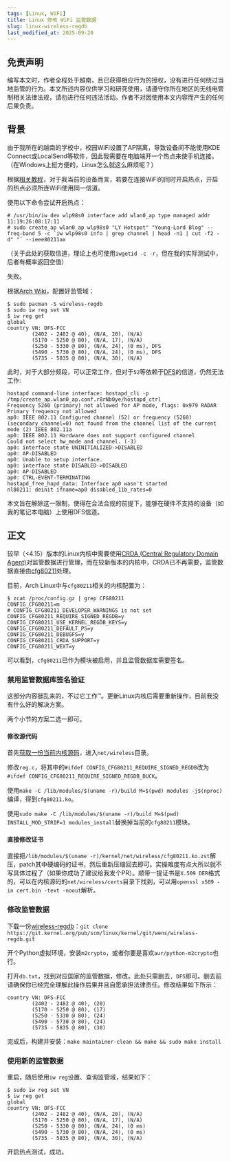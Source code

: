```yaml
---
tags: [Linux, WiFi]
title: Linux 修改 WiFi 监管数据
slug: linux-wireless-regdb
last_modified_at: 2025-09-20
---
```


## 免责声明

编写本文时，作者全程处于越南，且已获得相应行为的授权，没有进行任何绕过当地监管的行为。本文所述内容仅供学习和研究使用，请遵守你所在地区的无线电管制相关法律法规，请勿进行任何违法活动。作者不对因使用本文内容而产生的任何后果负责。

## 背景

由于我所在的越南的学校中，校园WiFi设置了AP隔离，导致设备间不能使用KDE Connect或LocalSend等软件，因此我需要在电脑端开一个热点来使手机连接。（在Windows上挺方便的，Linux怎么就这么麻烦呢？）

根据[相关教程](https://eonun.com/%E5%AD%A6%E4%B9%A0%E7%AC%94%E8%AE%B0/Linux/Linux%E5%BC%80%E5%90%AFwifi%E5%92%8C%E7%83%AD%E7%82%B9%E5%8F%8C%E7%94%A8/)，对于我当前的设备而言，若要在连接WiFi的同时开启热点，开启的热点必须所连WiFi使用同一信道。

使用以下命令尝试开启热点：

```console
# /usr/bin/iw dev wlp98s0 interface add wlan0_ap type managed addr 11:19:26:08:17:11
# sudo create_ap wlan0_ap wlp98s0 "LY Hotspot" "Young-Lord Blog" --freq-band 5 -c `iw wlp98s0 info | grep channel | head -n1 | cut -f2 -d" "` --ieee80211ax
```

（关于此处的获取信道，理论上也可使用`iwgetid -c -r`，但在我的实际测试中，后者有概率返回空值）

失败。

根据[Arch Wiki](https://wiki.archlinux.org/title/Network_configuration/Wireless#Respecting_the_regulatory_domain)，配置好监管域：

```console
$ sudo pacman -S wireless-regdb
$ sudo iw reg set VN
$ iw reg get
global
country VN: DFS-FCC
        (2402 - 2482 @ 40), (N/A, 20), (N/A)
        (5170 - 5250 @ 80), (N/A, 17), (N/A)
        (5250 - 5330 @ 80), (N/A, 24), (0 ms), DFS
        (5490 - 5730 @ 80), (N/A, 24), (0 ms), DFS
        (5735 - 5835 @ 80), (N/A, 30), (N/A)
```

此时，对于大部分频段，可以正常工作，但对于`52`等依赖于[DFS](https://en.wikipedia.org/wiki/Dynamic_frequency_selection)的信道，仍然无法工作:

```plaintext
hostapd command-line interface: hostapd_cli -p /tmp/create_ap.wlan0_ap.conf.r8rNb0ye/hostapd_ctrl
Frequency 5260 (primary) not allowed for AP mode, flags: 0x979 RADAR
Primary frequency not allowed
ap0: IEEE 802.11 Configured channel (52) or frequency (5260) (secondary_channel=0) not found from the channel list of the current mode (2) IEEE 802.11a
ap0: IEEE 802.11 Hardware does not support configured channel
Could not select hw_mode and channel. (-3)
ap0: interface state UNINITIALIZED->DISABLED
ap0: AP-DISABLED 
ap0: Unable to setup interface.
ap0: interface state DISABLED->DISABLED
ap0: AP-DISABLED 
ap0: CTRL-EVENT-TERMINATING 
hostapd_free_hapd_data: Interface ap0 wasn't started
nl80211: deinit ifname=ap0 disabled_11b_rates=0
```

本文旨在解除这一限制，使得在合法合规的前提下，能够在硬件不支持的设备（如我的笔记本电脑）上使用DFS信道。

## 正文

较早（<4.15）版本的Linux内核中需要使用[CRDA (Central Regulatory Domain Agent)](https://wireless.docs.kernel.org/en/latest/en/developers/regulatory/crda.html#status)对监管数据进行管理，而在较新版本的内核中，CRDA已不再需要，监管数据直接由[cfg80211](https://www.kernel.org/doc/html/v6.16/driver-api/80211/cfg80211.html)处理。

目前，Arch Linux中与`cfg80211`相关的内核配置为：

```console
$ zcat /proc/config.gz | grep CFG80211
CONFIG_CFG80211=m
# CONFIG_CFG80211_DEVELOPER_WARNINGS is not set
CONFIG_CFG80211_REQUIRE_SIGNED_REGDB=y
CONFIG_CFG80211_USE_KERNEL_REGDB_KEYS=y
CONFIG_CFG80211_DEFAULT_PS=y
CONFIG_CFG80211_DEBUGFS=y
CONFIG_CFG80211_CRDA_SUPPORT=y
CONFIG_CFG80211_WEXT=y
```

可以看到，`cfg80211`已作为模块被启用，并且监管数据库需要签名。

### 禁用监管数据库签名验证

这部分内容挺乱来的，不过它工作™。更新Linux内核后需要重新操作，目前我没有什么好的解决方案。

两个小节的方案二选一即可。

#### 修改源代码

首先[获取一份当前内核源码](https://wiki.archlinux.org/title/Kernel/Arch_build_system)，进入`net/wireless`目录。

修改`reg.c`，将其中的`#ifdef CONFIG_CFG80211_REQUIRE_SIGNED_REGDB`改为`#ifdef CONFIG_CFG80211_REQUIRE_SIGNED_REGDB_DUCK`。

使用`make -C /lib/modules/$(uname -r)/build M=$(pwd) modules -j$(nproc)`编译，得到`cfg80211.ko`。

使用`sudo make -C /lib/modules/$(uname -r)/build M=$(pwd) INSTALL_MOD_STRIP=1 modules_install`替换掉当前的`cfg80211`模块。

#### 直接修改证书

直接把`/lib/modules/$(uname -r)/kernel/net/wireless/cfg80211.ko.zst`解压，patch其中硬编码的证书，然后重新压缩回去即可。实操难度有点大所以就不写具体过程了（如果你成功了建议给我发个PR）。顺带一提证书是`X.509 DER`格式的，可以在内核源码的`net/wireless/certs`目录下找到，可以用`openssl x509 -in cert.bin -text -noout`解析。

### 修改监管数据

下载一份[wireless-regdb](https://git.kernel.org/pub/scm/linux/kernel/git/wens/wireless-regdb.git)：`git clone https://git.kernel.org/pub/scm/linux/kernel/git/wens/wireless-regdb.git`

开个Python虚拟环境，安装`m2crypto`，或者你要是喜欢`aur/python-m2crypto`也行。

打开`db.txt`，找到对应国家的监管数据，修改。此处只需删去`, DFS`即可。删去前请确保你已经完全理解此操作后果并且自愿承担法律责任。修改结果如下所示：

```plaintext
country VN: DFS-FCC
        (2402 - 2482 @ 40), (20)
        (5170 - 5250 @ 80), (17)
        (5250 - 5330 @ 80), (24)
        (5490 - 5730 @ 80), (24)
        (5735 - 5835 @ 80), (30)
```

完成后，构建并安装：`make maintainer-clean && make && sudo make install`

### 使用新的监管数据

重启，随后使用`iw reg`设置、查询监管域，结果如下：

```console
$ sudo iw reg set VN
$ iw reg get
global
country VN: DFS-FCC
        (2402 - 2482 @ 40), (N/A, 20), (N/A)
        (5170 - 5250 @ 80), (N/A, 17), (N/A)
        (5250 - 5330 @ 80), (N/A, 24), (0 ms)
        (5490 - 5730 @ 80), (N/A, 24), (0 ms)
        (5735 - 5835 @ 80), (N/A, 30), (N/A)
```

开启热点测试，成功。
